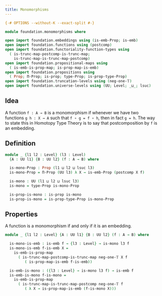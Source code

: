 ```yaml
---
title: Monomorphisms
---
```


```agda
{-# OPTIONS --without-K --exact-split #-}

module foundation.monomorphisms where

open import foundation.embeddings using (is-emb-Prop; is-emb)
open import foundation.functions using (postcomp)
open import foundation.functoriality-function-types using
  ( is-trunc-map-postcomp-is-trunc-map;
    is-trunc-map-is-trunc-map-postcomp)
open import foundation.propositional-maps using
  ( is-emb-is-prop-map; is-prop-map-is-emb)
open import foundation.propositions using
  ( Prop; Π-Prop; is-prop; type-Prop; is-prop-type-Prop)
open import foundation.truncation-levels using (neg-one-𝕋)
open import foundation.universe-levels using (UU; Level; _⊔_; lsuc)
```

## Idea

A function `f : A → B` is a monomorphism if whenever we have two functions `g h : X → A` such that `f ∘ g = f ∘ h`, then in fact `g = h`. The way to state this in Homotopy Type Theory is to say that postcomposition by `f` is an embedding.

## Definition

```agda
module _ {l1 l2 : Level} (l3 : Level)
  {A : UU l1} {B : UU l2} (f : A → B) where

  is-mono-Prop : Prop (l1 ⊔ l2 ⊔ lsuc l3)
  is-mono-Prop = Π-Prop (UU l3) λ X → is-emb-Prop (postcomp X f)

  is-mono : UU (l1 ⊔ l2 ⊔ lsuc l3)
  is-mono = type-Prop is-mono-Prop

  is-prop-is-mono : is-prop is-mono
  is-prop-is-mono = is-prop-type-Prop is-mono-Prop
```

## Properties
A function is a monomorphism if and only if it is an embedding.

```agda
module _ {l1 l2 : Level} {A : UU l1} {B : UU l2} (f : A → B) where

  is-mono-is-emb : is-emb f → {l3 : Level} → is-mono l3 f
  is-mono-is-emb f-is-emb X =
    is-emb-is-prop-map
      ( is-trunc-map-postcomp-is-trunc-map neg-one-𝕋 X f
         ( is-prop-map-is-emb f-is-emb))

  is-emb-is-mono : ({l3 : Level} → is-mono l3 f) → is-emb f
  is-emb-is-mono f-is-mono =
    is-emb-is-prop-map
      ( is-trunc-map-is-trunc-map-postcomp neg-one-𝕋 f
         ( λ X → is-prop-map-is-emb (f-is-mono X)))
```
